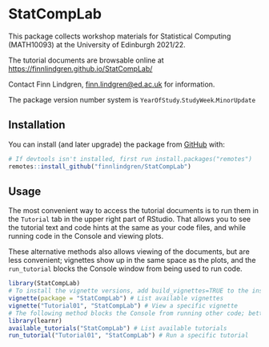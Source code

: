 
<!-- README.md is generated from README.Rmd. Please edit that file -->

# StatCompLab

<!-- badges: start -->
<!-- badges: end -->

This package collects workshop materials for Statistical Computing
(MATH10093) at the University of Edinburgh 2021/22.

The tutorial documents are browsable online at
<https://finnlindgren.github.io/StatCompLab/>

Contact Finn Lindgren, <finn.lindgren@ed.ac.uk> for information.

The package version number system is
`YearOfStudy`.`StudyWeek`.`MinorUpdate`

## Installation

You can install (and later upgrade) the package from
[GitHub](https://github.com/) with:

``` r
# If devtools isn't installed, first run install.packages("remotes")
remotes::install_github("finnlindgren/StatCompLab")
```

## Usage

The most convenient way to access the tutorial documents is to run them
in the `Tutorial` tab in the upper right part of RStudio. That allows
you to see the tutorial text and code hints at the same as your code
files, and while running code in the Console and viewing plots.

These alternative methods also allows viewing of the documents, but are
less convenient; vignettes show up in the same space as the plots, and
the `run_tutorial` blocks the Console window from being used to run
code.

``` r
library(StatCompLab)
# To install the vignette versions, add build_vignettes=TRUE to the install_github() call above.
vignette(package = "StatCompLab") # List available vignettes
vignette("Tutorial01", "StatCompLab") # View a specific vignette
# The following method blocks the Console from running other code; better to use the Tutorials pane instead
library(learnr)
available_tutorials("StatCompLab") # List available tutorials
run_tutorial("Tutorial01", "StatCompLab") # Run a specific tutorial
```
